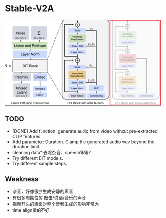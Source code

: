 # Stable-V2A
![alt text](DiT.png)
## TODO
- [DONE] Add function: generate audio from video without pre-extracted CLIP features.
- Add parameter: Duration. Clamp the generated audio wav beyond the duration limit.
- cleaning data? 去除杂音、speech等等?
- Try different DiT models.
- Try different sample steps.

## Weakness
- 杂音，好像很少生成安静的声音
- 有很多周期性的 敲击/说话/音乐的声音
- 视频开头的画面对整个音频生成的影响非常大
- time align做的不好